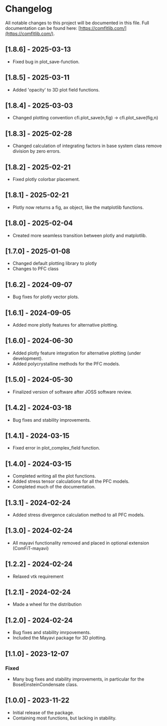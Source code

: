 # Changelog

All notable changes to this project will be documented in this file.
Full documentation can be found here: [https://comfitlib.com/](https://comfitlib.com/).

## [1.8.6] - 2025-03-13
- Fixed bug in plot_save-function.

## [1.8.5] - 2025-03-11
- Added 'opacity' to 3D plot field functions.

## [1.8.4] - 2025-03-03
- Changed plotting convention cfi.plot_save(n,fig) -> cfi.plot_save(fig,n)

## [1.8.3] - 2025-02-28
- Changed calculation of integrating factors in base system class remove division by zero errors.

## [1.8.2] - 2025-02-21
- Fixed plotly colorbar placement.

## [1.8.1] - 2025-02-21
- Plotly now returns a fig, ax object, like the matplotlib functions.

## [1.8.0] - 2025-02-04
- Created more seamless transition between plotly and matplotlib. 

## [1.7.0] - 2025-01-08
- Changed default plotting library to plotly
- Changes to PFC class

## [1.6.2] - 2024-09-07
- Bug fixes for plotly vector plots.

## [1.6.1] - 2024-09-05
- Added more plotly features for alternative plotting.

## [1.6.0] - 2024-06-30
- Added plotly feature integration for alternative plotting (under development).
- Added polycrystalline methods for the PFC models.

## [1.5.0] - 2024-05-30
- Finalized version of software after JOSS software review. 

## [1.4.2] - 2024-03-18
- Bug fixes and stability improvements.

## [1.4.1] - 2024-03-15
- Fixed error in plot_complex_field function.

## [1.4.0] - 2024-03-15
- Completed writing all the plot functions. 
- Added stress tensor calculations for all the PFC models.
- Completed much of the documentation.

## [1.3.1] - 2024-02-24
- Added stress divergence calculation method to all PFC models.

## [1.3.0] - 2024-02-24
- All mayavi functionality removed and placed in optional extension (ComFiT-mayavi)

## [1.2.2] - 2024-02-24
- Relaxed vtk requirement

## [1.2.1] - 2024-02-24
- Made a wheel for the distribution

## [1.2.0] - 2024-02-24
- Bug fixes and stability imrpovements.
- Included the Mayavi package for 3D plotting.

## [1.1.0] - 2023-12-07
### Fixed
- Many bug fixes and stability improvements, in particular for the BoseEinsteinCondensate class.

## [1.0.0] - 2023-11-22
- Initial release of the package.
- Containing most functions, but lacking in stability.
